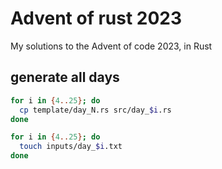 # Advent of rust 2023

My solutions to the Advent of code 2023, in Rust

## generate all days

```sh
for i in {4..25}; do
  cp template/day_N.rs src/day_$i.rs
done
```

```sh
for i in {4..25}; do
  touch inputs/day_$i.txt
done
```
